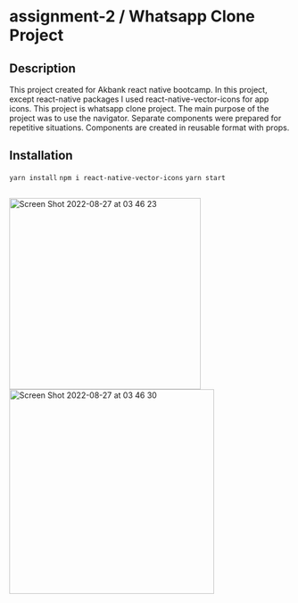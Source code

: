 # assignment-2 / Whatsapp Clone Project

## Description

This project created for Akbank react native bootcamp. In this project, except react-native packages I used react-native-vector-icons for app icons.
This project is whatsapp clone project.
The main purpose of the project was to use the navigator. Separate components were prepared for repetitive situations. Components are created in reusable format with props.

## Installation

`yarn install`
`npm i react-native-vector-icons`
`yarn start`

##


<img width="343" alt="Screen Shot 2022-08-27 at 03 46 23" src="https://user-images.githubusercontent.com/51902056/187008382-83a52a80-f712-453d-bd85-a838355a8e99.png"> <img width="367" alt="Screen Shot 2022-08-27 at 03 46 30" src="https://user-images.githubusercontent.com/51902056/187008387-1613a41f-a241-49f5-a221-11bc0db3e977.png">
